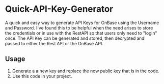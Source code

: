 # Quick-API-Key-Generator

A quick and easy way to generate API Keys for OnBase using the Username and Password. I've found this to be helpful when the need arises to store the credentials or in use with the RestAPI so that users only need to "login" once. The API Key can be generated and stored, then decrypted and passed to either the Rest API or the OnBase API.

## Usage

1. Generate a a new key and replace the now public key that is in the code.
2. Use this code in your project.


